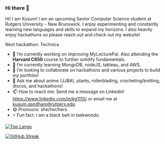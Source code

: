 ### Hi there 👋


Hi! I am Kusum! I am an upcoming Senior Computer Science student at Rutgers University - New Brunswick. I enjoy experimenting and constantly learning new languages and skills to expand my horizons. I also heavily enjoy hackathons so please reach out and check out my website!


Next hackathon: Technica


- 🔭 I’m currently working on improving MyLecturePal. Also attending the **Harvard CS50** course to further solidify fundamentals.
- 🌱 I’m currently learning MongoDB, nodeJS, tableau, and AWS.
- 👯 I’m looking to collaborate on hackathons and various projects to build my portfolio!
- 💬 Ask me about anime (JJBA), plants, rollerblading, crocheting/knitting, discos, and hackathons!
- 📫 How to reach me: Send me a message on Linkedin! https://www.linkedin.com/in/kg1110/ or email me at kusum.gandham@rutgers.edu
- 😄 Pronouns: she/her/hers
- ⚡ Fun fact: I am a black belt in taekwondo.

[![Top Langs](https://github-readme-stats.vercel.app/api/top-langs/?username=koolkusum&layout=compact&theme=panda)](https://github.com/anuraghazra/github-readme-stats)

<!-- ![Kusum's GitHub stats](https://github-readme-stats.vercel.app/api?username=koolkusum&show_icons=true&theme=panda) -->

[![GitHub Streak](https://streak-stats.demolab.com/?user=koolkusum&theme=panda)](https://git.io/streak-stats)

